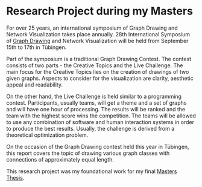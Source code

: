 # Research Project during my Masters

For over 25 years, an international symposium of Graph Drawing and Network Visualization takes place annually. 28th International Symposium of [Graph Drawing](http://www.graphdrawing.org/sc.html) and Network Visualization will be held from September 15th to 17th in Tübingen.

Part of the symposium is a traditional Graph Drawing Contest. The contest consists of two parts - the Creative Topics and the Live Challenge. The main focus for the Creative Topics lies on the creation of drawings of two given graphs. Aspects to consider for the visualization are clarity, aesthetic appeal and readability.

On the other hand, the Live Challenge is held similar to a programming contest. Participants, usually teams, will get a theme and a set of graphs and will have one hour of processing. The results will be ranked and the team with the highest score wins the competition. The teams will be allowed to use any combination of software and human interaction systems in order to produce the best results. Usually, the challenge is derived from a theoretical optimization problem.

On the occasion of the Graph Drawing contest held this year in Tübingen, this report covers the topic of drawing various graph classes with connections of approximately equal length.

This research project was my foundational work for my final [Masters Thesis](https://github.com/CobbieCobbie/MSc_Thesis).

